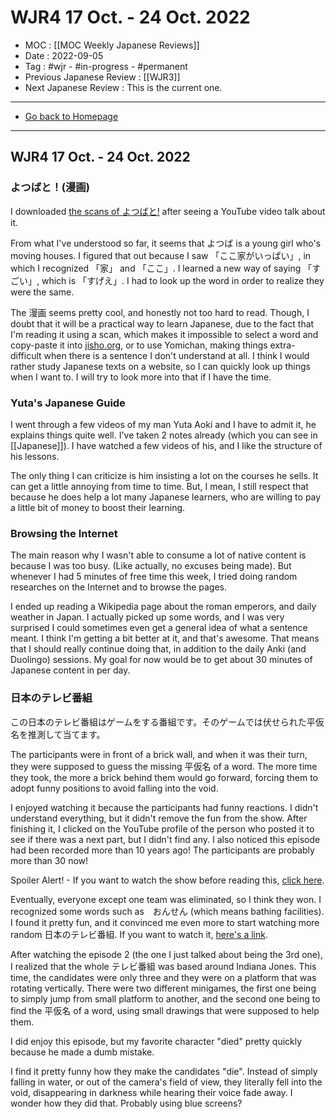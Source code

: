 # WJR4 17 Oct. -  24 Oct. 2022
- MOC : [[MOC Weekly Japanese Reviews]]
- Date : 2022-09-05
- Tag : #wjr - #in-progress - #permanent
- Previous Japanese Review : [[WJR3]]
- Next Japanese Review : This is the current one.
-------------------
- [Go back to Homepage](https://misudashi.ga/)
-----

## WJR4 17 Oct. -  24 Oct. 2022

### よつばと！(漫画)
I downloaded [the scans of よつばと!](https://drive.google.com/drive/folders/1jcCUZOxOgJz0qxmUz5aMmITIo5IaaP-0) after seeing a YouTube video talk about it. 

From what I've understood so far, it seems that よつば is a young girl who's moving houses. I figured that out because I saw 「ここ家がいっぱい」, in which I recognized 「家」 and 「ここ」. I learned a new way of saying 「すごい」, which is 「すげえ」. I had to look up the word in order to realize they were the same.

The 漫画 seems pretty cool, and honestly not too hard to read. Though, I doubt that it will be a practical way to learn Japanese, due to the fact that I'm reading it using a scan, which makes it impossible to select a word and copy-paste it into [jisho.org](https://jisho.org/), or to use Yomichan, making things extra-difficult when there is a sentence I don't understand at all. I think I would rather study Japanese texts on a website, so I can quickly look up things when I want to. I will try to look more into that if I have the time.

### Yuta's Japanese Guide

I went through a few videos of my man Yuta Aoki and I have to admit it, he explains things quite well. I've taken 2 notes already (which you can see in [[Japanese]]). I have watched a few videos of his, and I like the structure of his lessons. 

The only thing I can criticize is him insisting a lot on the courses he sells. It can get a little annoying from time to time. But, I mean, I still respect that because he does help a lot many Japanese learners, who are willing to pay a little bit of money to boost their learning. 

### Browsing the Internet

The main reason why I wasn't able to consume a lot of native content is because I was too busy. (Like actually, no excuses being made). But whenever I had 5 minutes of free time this week, I tried doing random researches on the Internet and to browse the pages. 

I ended up reading a Wikipedia page about the roman emperors, and daily weather in Japan. I actually picked up some words, and I was very surprised I could sometimes even get a general idea of what a sentence meant. I think I'm getting a bit better at it, and that's awesome. That means that I should really continue doing that, in addition to the daily Anki (and Duolingo) sessions. My goal for now would be to get about 30 minutes of Japanese content in per day.

### 日本のテレビ番組

この日本のテレビ番組はゲームをする番組です。そのゲームでは伏せられた平仮名を推測して当てます。

The participants were in front of a brick wall, and when it was their turn, they were supposed to guess the missing 平仮名 of a word. The more time they took, the more a brick behind them would go forward, forcing them to adopt funny positions to avoid falling into the void. 

I enjoyed watching it because the participants had funny reactions. I didn't understand everything, but it didn't remove the fun from the show. After finishing it, I clicked on the YouTube profile of the person who posted it to see if there was a next part, but I didn't find any. I also noticed this episode had been recorded more than 10 years ago! The participants are probably more than 30 now!

Spoiler Alert! - If you want to watch the show before reading this, [click here](https://youtu.be/7By_AJfrnrw).

Eventually, everyone except one team was eliminated, so I think they won. I recognized some words such as　おんせん (which means bathing facilities). I found it pretty fun, and it convinced me even more to start watching more random 日本のテレビ番組. If you want to watch it, [here's a link](https://youtu.be/7By_AJfrnrw). 

After watching the episode 2 (the one I just talked about being the 3rd one), I realized that the whole テレビ番組 was based around Indiana Jones. This time, the candidates were only three and they were on a platform that was rotating vertically. There were two different minigames, the first one being to simply jump from small platform to another, and the second one being to find the 平仮名 of a word, using small drawings that were supposed to help them. 

I did enjoy this episode, but my favorite character "died" pretty quickly because he made a dumb mistake. 

I find it pretty funny how they make the candidates "die". Instead of simply falling in water, or out of the camera's field of view, they literally fell into the void, disappearing in darkness while hearing their voice fade away. I wonder how they did that. Probably using blue screens? 